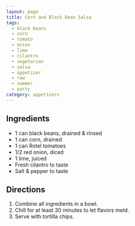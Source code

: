 ```yaml
---
layout: page
title: Corn and Black Bean Salsa
tags:
  - black beans
  - corn
  - tomato
  - onion
  - lime
  - cilantro
  - vegetarian
  - salsa
  - appetizer
  - raw
  - summer
  - party
category: appetizers
---
```


## Ingredients
* 1 can black beans, drained & rinsed
* 1 can corn, drained
* 1 can Rotel tomatoes
* 1/2 red onion, diced
* 1 lime, juiced
* Fresh cilantro to taste
* Salt & pepper to taste

## Directions
1. Combine all ingredients in a bowl.
2. Chill for at least 30 minutes to let flavors meld.
3. Serve with tortilla chips.
